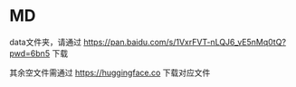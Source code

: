 # MD
data文件夹，请通过 https://pan.baidu.com/s/1VxrFVT-nLQJ6_vE5nMq0tQ?pwd=6bn5 下载


其余空文件需通过 https://huggingface.co 下载对应文件
